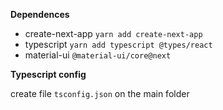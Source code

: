 
__Dependences__

* create-next-app
		``` yarn add create-next-app ```
* typescript
		``` yarn add typescript @types/react ```
* material-ui
		``` @material-ui/core@next ```


__Typescript config__

create file ``` tsconfig.json ``` on the main folder